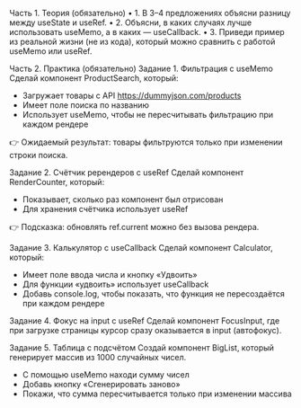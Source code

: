 Часть 1. Теория (обязательно)
•	1. В 3–4 предложениях объясни разницу между useState и useRef.
•	2. Объясни, в каких случаях лучше использовать useMemo, а в каких — useCallback.
•	3. Приведи пример из реальной жизни (не из кода), который можно сравнить с работой useMemo или useRef.

Часть 2. Практика (обязательно)
Задание 1. Фильтрация с useMemo
Сделай компонент ProductSearch, который:
- Загружает товары с API https://dummyjson.com/products
- Имеет поле поиска по названию
- Использует useMemo, чтобы не пересчитывать фильтрацию при каждом рендере

👉 Ожидаемый результат: товары фильтруются только при изменении строки поиска.

Задание 2. Счётчик ререндеров с useRef
Сделай компонент RenderCounter, который:
- Показывает, сколько раз компонент был отрисован
- Для хранения счётчика использует useRef

👉 Подсказка: обновлять ref.current можно без вызова рендера.

Задание 3. Калькулятор с useCallback
Сделай компонент Calculator, который:
- Имеет поле ввода числа и кнопку «Удвоить»
- Для функции «удвоить» использует useCallback
- Добавь console.log, чтобы показать, что функция не пересоздаётся при каждом рендере

Задание 4. Фокус на input с useRef
Сделай компонент FocusInput, где при загрузке страницы курсор сразу оказывается в input (автофокус).

Задание 5. Таблица с подсчётом
Создай компонент BigList, который генерирует массив из 1000 случайных чисел.
- С помощью useMemo находи сумму чисел
- Добавь кнопку «Сгенерировать заново»
- Покажи, что сумма пересчитывается только при изменении массива
